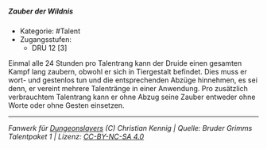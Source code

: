 <!---
Dies ist ein Fanwerk für DUNGEONSLAYERS (C) von Christian Kennig

Quellen:      [Bruder Grimms Talentpaket 1](https://www.f-space.de/ds4/downloads.html)
              [Talentbeschreibungen](https://www.f-space.de/ds4/tools-talentcards.html)
License:      [CC-BY-NC-SA 4.0](https://creativecommons.org/licenses/by-nc-sa/4.0/deed.de)
Richtlinien:  [Fanwerkrichtlinien](https://www.dungeonslayers.net/fanwerk-richtlinien/)
Autor:        Zauberlehrling
-->

##### Zauber der Wildnis

- Kategorie: #Talent
- Zugangsstufen:
  - DRU 12 [3]

Einmal alle 24 Stunden pro Talentrang kann der Druide einen gesamten Kampf lang zaubern, obwohl er sich in Tiergestalt befindet. Dies muss er wort- und gestenlos tun und die entsprechenden Abzüge hinnehmen, es sei denn, er vereint mehrere Talentränge in einer Anwendung. Pro zusätzlich verbrauchtem Talentrang kann er ohne Abzug seine Zauber entweder ohne Worte oder ohne Gesten einsetzen.

---

_Fanwerk für [Dungeonslayers](https://www.dungeonslayers.net/) (C) Christian Kennig | Quelle: Bruder Grimms Talentpaket 1 | Lizenz: [CC-BY-NC-SA 4.0](https://creativecommons.org/licenses/by-nc-sa/4.0/deed.de)_
